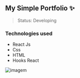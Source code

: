 ## My Simple Portfolio ✨

> Status: Developing

### Technologies used

+ React Js
+ Css
+ HTML
+ Hooks React

<img src="https://w7.pngwing.com/pngs/79/518/png-transparent-js-react-js-logo-react-react-native-logos-icon-thumbnail.png" alt="imagem"/>
